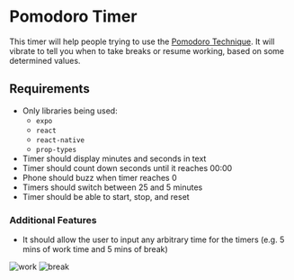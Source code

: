 # Pomodoro Timer
This timer will help
people trying to use the [Pomodoro Technique](https://en.wikipedia.org/wiki/Pomodoro_Technique).
It will vibrate to tell you when to take breaks or resume working, based on some
determined values.

## Requirements
- Only libraries being used:
  - `expo`
  - `react`
  - `react-native`
  - `prop-types`
- Timer should display minutes and seconds in text
- Timer should count down seconds until it reaches 00:00
- Phone should buzz when timer reaches 0
- Timers should switch between 25 and 5 minutes
- Timer should be able to start, stop, and reset

### Additional Features
- It should allow the user to input any arbitrary time for the timers (e.g. 5 mins of work time and 5 mins of break)


![work](http://url/to/img.png)
![break](http://url/to/img.png)
